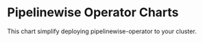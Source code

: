 # Pipelinewise Operator Charts

This chart simplify deploying pipelinewise-operator to your cluster.